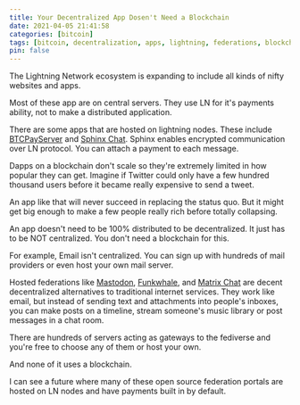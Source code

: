 ```yaml
---
title: Your Decentralized App Dosen't Need a Blockchain
date: 2021-04-05 21:41:58
categories: [bitcoin]
tags: [bitcoin, decentralization, apps, lightning, federations, blockchain, prediction]
pin: false
---
```


The Lightning Network ecosystem is expanding to include all kinds of nifty websites and apps. 

Most of these app are on central servers. They use LN for it's payments ability, not to make a distributed application.

There are some apps that are hosted on lightning nodes. These include [BTCPayServer](https://btcpayserver.org) and [Sphinx Chat](https://sphinx.chat). Sphinx enables encrypted communication over LN protocol. You can attach a payment to each message.

Dapps on a blockchain don't scale so they're extremely limited in how popular they can get. Imagine if Twitter could only have a few hundred thousand users before it became really expensive to send a tweet.

An app like that will never succeed in replacing the status quo. But it might get big enough to make a few people really rich before totally collapsing.

An app doesn't need to be 100% distributed to be decentralized. It just has to be NOT centralized. You don't need a blockchain for this.

For example, Email isn't centralized. You can sign up with hundreds of mail providers or even host your own mail server.

Hosted federations like [Mastodon](https://joinmastodon.org), [Funkwhale](https://funkwhale.audio), and [Matrix Chat](https://element.io) are decent decentralized alternatives to traditional internet services. They work like email, but instead of sending text and attachments into people's inboxes, you can make posts on a timeline, stream someone's music library or post messages in a chat room.

There are hundreds of servers acting as gateways to the fediverse and you're free to choose any of them or host your own.

And none of it uses a blockchain.

I can see a future where many of these open source federation portals are hosted on LN nodes and have payments built in by default.
